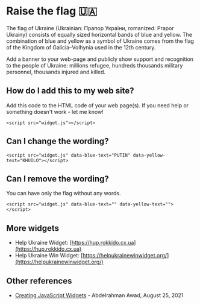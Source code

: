 # Raise the flag 🇺🇦

The flag of Ukraine (Ukrainian: Прапор України, romanized: Prapor Ukrainy) consists of equally sized horizontal bands of blue and yellow. The combination of blue and yellow as a symbol of Ukraine comes from the flag of the Kingdom of Galicia–Volhynia used in the 12th century.

Add a banner to your web-page and publicly show support and recognition to the people of Ukraine: millions refugee, hundreds thousands military personnel, thousands injured and killed.

## How do I add this to my web site?

Add this code to the HTML code of your web page(s). If you need help or something doesn't work - let me know!

```
<script src="widget.js"></script>
```

## Can I change the wording?

```
<script src="widget.js" data-blue-text="PUTIN" data-yellow-text="KHUILO"></script>
```

## Can I remove the wording?

You can have only the flag without any words.

```
<script src="widget.js" data-blue-text="" data-yellow-text=""></script>
```

## More widgets

-   Help Ukraine Widget: [https://hup.rokkido.cx.ua](https://hup.rokkido.cx.ua)
-   Help Ukraine Win Widget: [https://helpukrainewinwidget.org/](https://helpukrainewinwidget.org/)

## Other references

-   [Creating JavaScript Widgets](https://rasayel.io/blog/how-to-create-a-javascript-widget/) - Abdelrahman Awad, August 25, 2021
